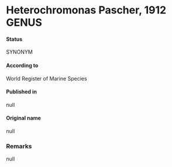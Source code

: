 Heterochromonas Pascher, 1912 GENUS
=======

#### Status
SYNONYM

#### According to
World Register of Marine Species

#### Published in
null

#### Original name
null

### Remarks
null